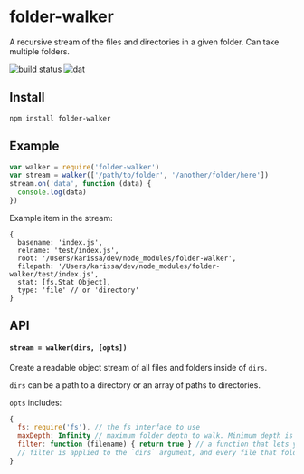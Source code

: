 # folder-walker

A recursive stream of the files and directories in a given folder. Can take multiple folders.

[![build status](http://img.shields.io/travis/karissa/folder-walker.svg?style=flat)](http://travis-ci.org/karissa/folder-walker)
![dat](http://img.shields.io/badge/Development%20sponsored%20by-dat-green.svg?style=flat)

## Install

```
npm install folder-walker
```

## Example

```js
var walker = require('folder-walker')
var stream = walker(['/path/to/folder', '/another/folder/here'])
stream.on('data', function (data) {
  console.log(data)
})
```

Example item in the stream:

```
{
  basename: 'index.js',
  relname: 'test/index.js',
  root: '/Users/karissa/dev/node_modules/folder-walker',
  filepath: '/Users/karissa/dev/node_modules/folder-walker/test/index.js',
  stat: [fs.Stat Object],
  type: 'file' // or 'directory'
}
```

## API

#### `stream = walker(dirs, [opts])`

Create a readable object stream of all files and folders inside of `dirs`.

`dirs` can be a path to a directory or an array of paths to directories.

`opts` includes:

```js
{
  fs: require('fs'), // the fs interface to use
  maxDepth: Infinity // maximum folder depth to walk. Minimum depth is 1.
  filter: function (filename) { return true } // a function that lets you filter out files by returning false
  // filter is applied to the `dirs` argument, and every file that folder-walker finds
}
```
